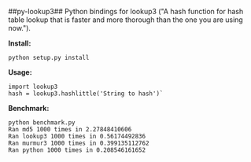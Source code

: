 ##py-lookup3##
Python bindings for lookup3 ("A hash function for hash table lookup that is faster and more thorough than 
the one you are using now.").

**Install:**

    python setup.py install

**Usage:**

    import lookup3
    hash = lookup3.hashlittle('String to hash')`

**Benchmark:**

    python benchmark.py
    Ran md5 1000 times in 2.27848410606
    Ran lookup3 1000 times in 0.56174492836
    Ran murmur3 1000 times in 0.399135112762
    Ran python 1000 times in 0.208546161652